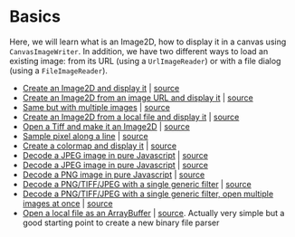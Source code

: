 # Basics
Here, we will learn what is an Image2D, how to display it in a canvas using `CanvasImageWriter`. In addition, we have two different ways to load an existing image: from its URL (using a `UrlImageReader`) or with a file dialog (using a `FileImageReader`).

- [Create an Image2D and display it](http://pixpipe.github.io/pixpipejs/examples/image2DToCanvas.html) | [source](https://github.com/Pixpipe/pixpipejs/tree/master/examples/image2DToCanvas.html)
- [Create an Image2D from an image URL and display it](http://pixpipe.github.io/pixpipejs/examples/urlToImage2D.html) | [source](https://github.com/Pixpipe/pixpipejs/tree/master/examples/urlToImage2D.html)
- [Same but with multiple images](http://pixpipe.github.io/pixpipejs/examples/urlToImage2D_multiple.html) | [source](https://github.com/Pixpipe/pixpipejs/tree/master/examples/urlToImage2D_multiple.html)
- [Create an Image2D from a local file and display it](http://pixpipe.github.io/pixpipejs/examples/fileToImage2D.html) | [source](https://github.com/Pixpipe/pixpipejs/tree/master/examples/fileToImage2D.html)
- [Open a Tiff and make it an Image2D](http://pixpipe.github.io/pixpipejs/examples/fileToTiff.html) | [source](https://github.com/Pixpipe/pixpipejs/tree/master/examples/fileToTiff.html)
- [Sample pixel along a line](http://pixpipe.github.io/pixpipejs/examples/SegmentSampleImage2D.html) | [source](https://github.com/Pixpipe/pixpipejs/tree/master/examples/SegmentSampleImage2D.html)
- [Create a colormap and display it](http://pixpipe.github.io/pixpipejs/examples/colormap.html) | [source](https://github.com/Pixpipe/pixpipejs/tree/master/examples/colormap.html)
- [Decode a JPEG image in pure Javascript](http://pixpipe.github.io/pixpipejs/examples/fileToJpeg.html) | [source](https://github.com/Pixpipe/pixpipejs/tree/master/examples/fileToJpeg.html)
- [Decode a JPEG image in pure Javascript](http://pixpipe.github.io/pixpipejs/examples/fileToJpeg.html) | [source](https://github.com/Pixpipe/pixpipejs/tree/master/examples/fileToJpeg.html)
- [Decode a PNG image in pure Javascript](http://pixpipe.github.io/pixpipejs/examples/fileToPng.html) | [source](https://github.com/Pixpipe/pixpipejs/tree/master/examples/fileToPng.html)
- [Decode a PNG/TIFF/JPEG with a single generic filter](http://pixpipe.github.io/pixpipejs/examples/fileToGenericImage2D.html) | [source](https://github.com/Pixpipe/pixpipejs/tree/master/examples/fileToGenericImage2D.html)
- [Decode a PNG/TIFF/JPEG with a single generic filter, open multiple images at once](http://pixpipe.github.io/pixpipejs/examples/multiFileToMultiImage2D.html) | [source](https://github.com/Pixpipe/pixpipejs/tree/master/examples/multiFileToMultiImage2D.html)
- [Open a local file as an ArrayBuffer](http://pixpipe.github.io/pixpipejs/examples/fileToArrayBuffer.html) | [source](https://github.com/Pixpipe/pixpipejs/tree/master/examples/fileToArrayBuffer.html). Actually very simple but a good starting point to create a new binary file parser
